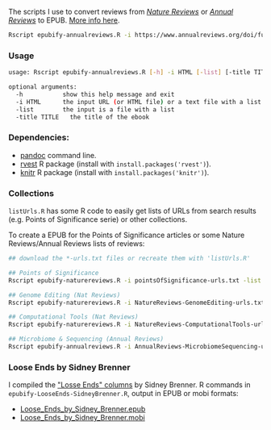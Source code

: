 The scripts I use to convert reviews from [*Nature Reviews*](https://www.nature.com/reviews/index.html) or [*Annual Reviews*](https://www.annualreviews.org/) to EPUB. 
[More info here](http://jmonlong.github.io/Hippocamplus/XXX/).

```sh
Rscript epubify-annualreviews.R -i https://www.annualreviews.org/doi/full/10.1146/annurev-genet-120215-034854
```

### Usage

```sh
usage: Rscript epubify-annualreviews.R [-h] -i HTML [-list] [-title TITLE]

optional arguments:
  -h           show this help message and exit
  -i HTML      the input URL (or HTML file) or a text file with a list of URLs (or HTML file names)
  -list        the input is a file with a list
  -title TITLE   the title of the ebook
```

### Dependencies: 

- [pandoc](http://pandoc.org/installing.html) command line.
- [rvest](https://github.com/hadley/rvest) R package (install with `install.packages('rvest')`).
- [knitr](https://yihui.name/knitr/) R package (install with `install.packages('knitr')`).

### Collections

`listUrls.R` has some R code to easily get lists of URLs from search results (e.g. Points of Significance serie) or other collections. 

To create a EPUB for the Points of Significance articles or some Nature Reviews/Annual Reviews lists of reviews:

```sh
## download the *-urls.txt files or recreate them with 'listUrls.R'

## Points of Significance
Rscript epubify-naturereviews.R -i pointsOfSignificance-urls.txt -list -title "Points of Significance"

## Genome Editing (Nat Reviews)
Rscript epubify-naturereviews.R -i NatureReviews-GenomeEditing-urls.txt -list -title "Genome Editing"

## Computational Tools (Nat Reviews)
Rscript epubify-naturereviews.R -i NatureReviews-ComputationalTools-urls.txt -list -title "Computational Tools"

## Microbiome & Sequencing (Annual Reviews)
Rscript epubify-annualreviews.R -i AnnualReviews-MicrobiomeSequencing-urls.txt -list -title "Microbiome and Sequencing"
```

### Loose Ends by Sidney Brenner

I compiled the ["Losse Ends" columns](https://www.cell.com/current-biology/libraries/loose-ends) by Sidney Brenner.
R commands in `epubify-LooseEnds-SidneyBrenner.R`, output in EPUB or mobi formats:

- [Loose_Ends_by_Sidney_Brenner.epub](Loose_Ends_by_Sidney_Brenner.epub)
- [Loose_Ends_by_Sidney_Brenner.mobi](Loose_Ends_by_Sidney_Brenner.mobi)
